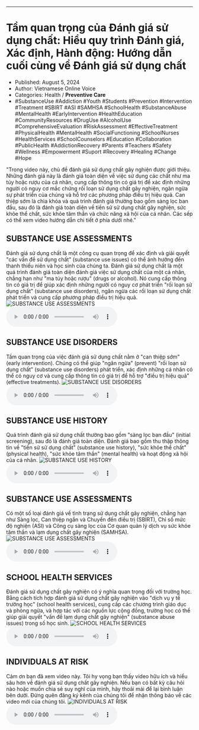 
---

# Tầm quan trọng của Đánh giá sử dụng chất: Hiểu quy trình Đánh giá, Xác định, Hành động: Hướng dẫn cuối cùng về Đánh giá sử dụng chất

- Published: August 5, 2024
- Author: Vietnamese Online Voice
- Categories: Health / **Preventive Care**
- #SubstanceUse #Addiction #Youth #Students #Prevention #Intervention #Treatment #SBIRT #ASI #SAMHSA #SchoolHealth #SubstanceAbuse #MentalHealth #EarlyIntervention #HealthEducation #CommunityResources #DrugUse #AlcoholUse #ComprehensiveEvaluation #RiskAssessment #EffectiveTreatment #PhysicalHealth #MentalHealth #SocialFunctioning #SchoolNurses #HealthServices #SchoolCounselors #Education #Collaboration #PublicHealth #AddictionRecovery #Parents #Teachers #Safety #Wellness #Empowerment #Suport #Recovery #Healing #Change #Hope

"Trong video này, chủ đề đánh giá sử dụng chất gây nghiện được giới thiệu. Những đánh giá này là đánh giá toàn diện về việc sử dụng các chất như ma túy hoặc rượu của cá nhân, cung cấp thông tin có giá trị để xác định những người có nguy cơ mắc chứng rối loạn sử dụng chất gây nghiện, ngăn ngừa sự phát triển của chúng và hỗ trợ các phương pháp điều trị hiệu quả. Can thiệp sớm là chìa khóa và quá trình đánh giá thường bao gồm sàng lọc ban đầu, sau đó là đánh giá toàn diện về tiền sử sử dụng chất gây nghiện, sức khỏe thể chất, sức khỏe tâm thần và chức năng xã hội của cá nhân. Các sếp có thể xem video hướng dẫn chi tiết ở phía dưới nhé."


## SUBSTANCE USE ASSESSMENTS

Đánh giá sử dụng chất là một công cụ quan trọng để xác định và giải quyết "các vấn đề sử dụng chất" (substance use issues) có thể ảnh hưởng đến thanh thiếu niên và học sinh của chúng ta. Đánh giá sử dụng chất là một quá trình đánh giá toàn diện đánh giá việc sử dụng chất của một cá nhân, chẳng hạn như "ma túy hoặc rượu" (drugs or alcohol). Nó cung cấp thông tin có giá trị để giúp xác định những người có nguy cơ phát triển "rối loạn sử dụng chất" (substance use disorders), ngăn ngừa các rối loạn sử dụng chất phát triển và cung cấp phương pháp điều trị hiệu quả.
![SUBSTANCE USE ASSESSMENTS](https://http-archiver-apis-production-80.schnworks.com/storage/images/transitions/2024-08-05/transition--26557117567-Montserrat-Thin-673AB7.jpg)
<audio controls>
    <source src="https://http-archiver-apis-production-80.schnworks.com/storage/storage/audio/file-25323660872.mp3" type="audio/mpeg">
</audio>



## SUBSTANCE USE DISORDERS

Tầm quan trọng của việc đánh giá sử dụng chất nằm ở "can thiệp sớm" (early intervention). Chúng có thể giúp "ngăn ngừa" (prevent) "rối loạn sử dụng chất" (substance use disorders) phát triển, xác định những cá nhân có thể có nguy cơ và cung cấp thông tin có giá trị để hỗ trợ "điều trị hiệu quả" (effective treatments).
![SUBSTANCE USE DISORDERS](https://http-archiver-apis-production-80.schnworks.com/storage/images/transitions/2024-08-05/transition-17501567531-Montserrat-Medium-1A237E.jpg)
<audio controls>
    <source src="https://http-archiver-apis-production-80.schnworks.com/storage/storage/audio/file-30188806042.mp3" type="audio/mpeg">
</audio>



## SUBSTANCE USE HISTORY

Quá trình đánh giá sử dụng chất thường bao gồm "sàng lọc ban đầu" (initial screening), sau đó là đánh giá toàn diện. Đánh giá bao gồm thu thập thông tin về "tiền sử sử dụng chất" (substance use history), "sức khỏe thể chất" (physical health), "sức khỏe tâm thần" (mental health) và hoạt động xã hội của cá nhân.
![SUBSTANCE USE HISTORY](https://http-archiver-apis-production-80.schnworks.com/storage/images/transitions/2024-08-05/transition-13657751850-Montserrat-SemiBold-880E4F.jpg)
<audio controls>
    <source src="https://http-archiver-apis-production-80.schnworks.com/storage/storage/audio/file-5300014653.mp3" type="audio/mpeg">
</audio>



## SUBSTANCE USE ASSESSMENTS

Có một số loại đánh giá về tình trạng sử dụng chất gây nghiện, chẳng hạn như Sàng lọc, Can thiệp ngắn và Chuyển đến điều trị (SBIRT), Chỉ số mức độ nghiện (ASI) và Công cụ sàng lọc của Cơ quan quản lý dịch vụ sức khỏe tâm thần và lạm dụng chất gây nghiện (SAMHSA).
![SUBSTANCE USE ASSESSMENTS](https://http-archiver-apis-production-80.schnworks.com/storage/images/transitions/2024-08-05/transition--5250001434-Montserrat-Medium-283593.jpg)
<audio controls>
    <source src="https://http-archiver-apis-production-80.schnworks.com/storage/storage/audio/file-17286117244.mp3" type="audio/mpeg">
</audio>



## SCHOOL HEALTH SERVICES

Đánh giá sử dụng chất gây nghiện có ý nghĩa quan trọng đối với trường học. Bằng cách tích hợp đánh giá sử dụng chất gây nghiện vào "dịch vụ y tế trường học" (school health services), cung cấp các chương trình giáo dục và phòng ngừa, và hợp tác với các nguồn lực cộng đồng, trường học có thể giúp giải quyết "vấn đề lạm dụng chất gây nghiện" (substance abuse issues) trong số học sinh.
![SCHOOL HEALTH SERVICES](https://http-archiver-apis-production-80.schnworks.com/storage/images/transitions/2024-08-05/transition-10854335223-Montserrat-Thin-673AB7.jpg)
<audio controls>
    <source src="https://http-archiver-apis-production-80.schnworks.com/storage/storage/audio/file-1834378941.mp3" type="audio/mpeg">
</audio>



## INDIVIDUALS AT RISK

Cảm ơn bạn đã xem video này. Tôi hy vọng bạn thấy video hữu ích và hiểu sâu hơn về đánh giá sử dụng chất gây nghiện. Nếu bạn có bất kỳ câu hỏi nào hoặc muốn chia sẻ suy nghĩ của mình, hãy thoải mái để lại bình luận bên dưới. Đừng quên đăng ký kênh của chúng tôi để nhận thông báo về các video mới của chúng tôi.
![INDIVIDUALS AT RISK](https://http-archiver-apis-production-80.schnworks.com/storage/images/transitions/2024-08-05/transition-13772199923-Montserrat-Medium-7B1FA2.jpg)
<audio controls>
    <source src="https://http-archiver-apis-production-80.schnworks.com/storage/storage/audio/file-17080309374.mp3" type="audio/mpeg">
</audio>

